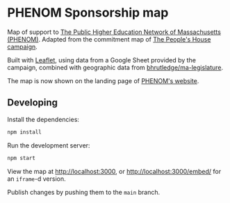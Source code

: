 # PHENOM Sponsorship map

Map of support to [The Public Higher Education Network of Massachusetts (PHENOM)](https://phenomonline.org/). Adapted from the commitment map of [The People's House campaign](https://actonmass.org/the-campaign/).

Built with [Leaflet](https://leafletjs.com/), using data from a Google Sheet provided by the campaign, combined with geographic data from [bhrutledge/ma-legislature](https://github.com/bhrutledge/ma-legislature). 

The map is now shown on the landing page of [PHENOM's website](https://phenomonline.org/homepage.html).

## Developing

Install the dependencies:

```sh
npm install
```

Run the development server:

```sh
npm start
```

View the map at <http://localhost:3000>, or <http://localhost:3000/embed/> for an `iframe`-d version.

Publish changes by pushing them to the `main` branch.
